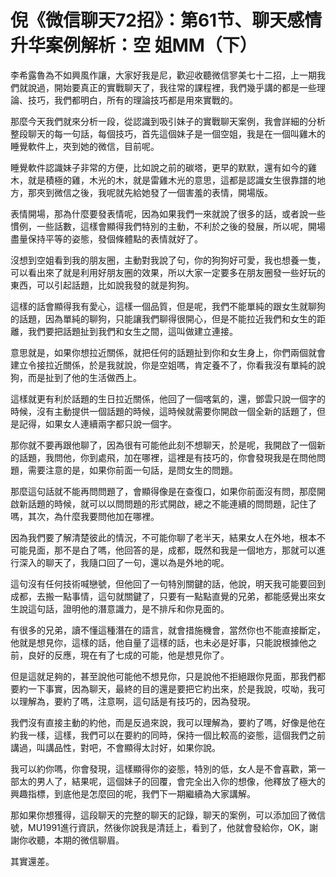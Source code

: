 # 倪《微信聊天72招》：第61节、聊天感情升华案例解析：空 姐MM（下）

李希露魯為不如興風作讓，大家好我是尼，歡迎收聽微信寥美七十二招，上一期我們就說過，開始要真正的實戰聊天了，我往常的課程裡，我們幾乎講的都是一些理論、技巧，我們都明白，所有的理論技巧都是用來實戰的。

那麼今天我們就來分析一段，從認識到吸引妹子的實戰聊天案例，我會詳細的分析整段聊天的每一句話，每個技巧，首先這個妹子是一個空姐，我是在一個叫雞木的睡覺軟件上，夾到她的微信，目前呢。

睡覺軟件認識妹子非常的方便，比如說之前的碳塔，更早的默默，還有如今的雞木，就是積極的雞，木光的木，就是雷雞木光的意思，這都是認識女生很靠譜的地方，那夾到微信之後，我呢就先給她發了一個害羞的表情，開場版。

表情開場，那為什麼要發表情呢，因為如果我們一來就說了很多的話，或者說一些慣例，一些話數，這樣會顯得我們特別的主動，不利於之後的發展，所以呢，開場盡量保持平等的姿態，發個條體點的表情就好了。

沒想到空姐看到我的朋友圈，主動對我說了句，你的狗狗好可愛，我也想養一隻，可以看出來了就是利用好朋友圈的效果，所以大家一定要多在朋友圈發一些好玩的東西，可以引起話題，比如說我發的就是狗狗。

這樣的話會顯得我有愛心，這樣一個品質，但是呢，我們不能單純的跟女生就聊狗的話題，因為單純的聊狗，只能讓我們聊得很開心，但是不能拉近我們和女生的距離，我們要把話題扯到我們和女生之間，這叫做建立連接。

意思就是，如果你想拉近關係，就把任何的話題扯到你和女生身上，你們兩個就會建立令接拉近關係，於是我就說，你是空姐嗎，肯定養不了，你看我沒有單純的說狗，而是扯到了他的生活做西上。

這樣就更有利於話題的生日拉近關係，他回了一個喀氣的，還，鄧雲只說一個字的時候，沒有主動提供一個話題的時候，這時候就需要你開啟一個全新的話題了，但是記得，如果女人連續兩字都只說一個字。

那你就不要再跟他聊了，因為很有可能他此刻不想聊天，於是呢，我開啟了一個新的話題，我問他，你到處飛，加在哪裡，這裡是有技巧的，你會發現我是在問他問題，需要注意的是，如果你前面一句話，是問女生的問題。

那麼這句話就不能再問問題了，會顯得像是在查復口，如果你前面沒有問，那麼開啟新話題的時候，就可以以問問題的形式開啟，總之不能連續的問問題，記住了嗎，其次，為什麼我要問他加在哪裡。

因為我們要了解清楚彼此的情況，不可能你聊了老半天，結果女人在外地，根本不可能見面，那不是白了嗎，他回答的是，成都，既然和我是一個地方，那就可以進行深入的聊天了，我隨口回了一句，還以為是外地的呢。

這句沒有任何技術喊戀號，但他回了一句特別關鍵的話，他說，明天我可能要回到成都，去搬一點事情，這句就關鍵了，只要有一點點直覺的兄弟，都能感覺出來女生說這句話，證明他的潛意識力，是不排斥和你見面的。

有很多的兄弟，讀不懂這種潛在的語言，就會措施機會，當然你也不能直接斷定，他就是想見你，這樣的話，他自量了這樣的話，也未必是好事，只能說根據他之前，良好的反應，現在有了七成的可能，他是想見你了。

但是這就足夠的，甚至說他可能他不想見你，只是說他不拒絕跟你見面，那我們都要約一下事實，因為聊天，最終的目的還是要把它約出來，於是我說，哎呦，我可以理解為，要約了嗎，注意啊，這句話是有技巧的，因為發現。

我們沒有直接主動的約他，而是反過來說，我可以理解為，要約了嗎，好像是他在約我一樣，這樣，我們可以在要約的同時，保持一個比較高的姿態，這個我們之前講過，叫講品性，對吧，不會顯得太討好，如果你說。

我可以約你嗎，你會發現，這樣顯得你的姿態，特別的低，女人是不會喜歡，第一部太的男人了，結果呢，這個妹子的回覆，會完全出入你的想像，他釋放了極大的興趣指標，到底他是怎麼回的呢，我們下一期繼續為大家講解。

那如果你想獲得，這段聊天的完整的聊天的記錄，聊天的案例，可以添加回了微信號，MU1991進行資訊，然後你說我是清廷上，看到了，他就會發給你，OK，謝謝你收聽，本期的微信聊眉。

其實還差。
